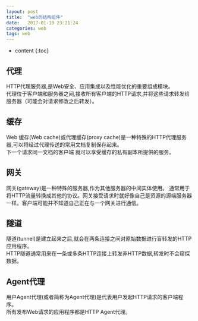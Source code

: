 ```yaml
---
layout: post
title:  "web的结构组件"
date:   2017-01-10 23:21:24
categories: web
tags: web
---
```


* content
{:toc}

## 代理  
HTTP代理服务器,是Web安全、应用集成以及性能优化的重要组成模块。  
代理位于客户端和服务器之间,接收所有客户端的HTTP请求,并将这些请求转发给服务器（可能会对请求修改之后转发）。  






## 缓存  
Web 缓存(Web cache)或代理缓存(proxy cache)是一种特殊的HTTP代理服务 器,可以将经过代理传送的常用文档复制保存起来。  
下一个请求同一文档的客户端 就可以享受缓存的私有副本所提供的服务。  

## 网关  
网关(gateway)是一种特殊的服务器,作为其他服务器的中间实体使用。
通常用于将HTTP流量转换成其他的协议。网关接受请求时就好像自己是资源的源端服务器一样。客户端可能并不知道自己正在与一个网关进行通信。


## 隧道  
隧道(tunnel)是建立起来之后,就会在两条连接之间对原始数据进行盲转发的HTTP应用程序。  
HTTP隧道通常用来在一条或多条HTTP连接上转发非HTTP数据,转发时不会窥探数据。

## Agent代理  
用户Agent代理(或者简称为Agent代理)是代表用户发起HTTP请求的客户端程序。  
所有发布Web请求的应用程序都是HTTP Agent代理。

